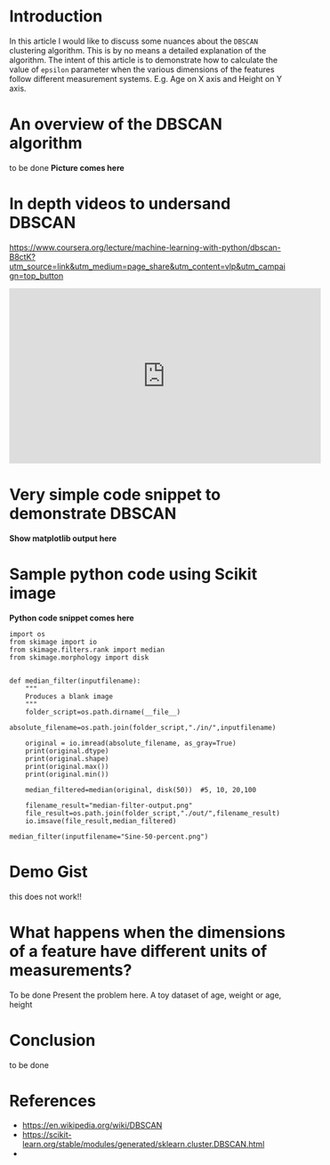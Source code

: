 # Introduction
In this article I would like to discuss some nuances about the `DBSCAN` clustering algorithm. This is by no means a detailed explanation of the algorithm. The intent of this article is to demonstrate how to calculate the value of `epsilon` parameter when the various dimensions of the features follow different measurement systems. E.g. Age on X axis and Height on Y axis.

# An overview of the DBSCAN algorithm
to be done
**Picture comes here**

# In depth videos to undersand DBSCAN
https://www.coursera.org/lecture/machine-learning-with-python/dbscan-B8ctK?utm_source=link&utm_medium=page_share&utm_content=vlp&utm_campaign=top_button

<iframe width="560" height="315" src="https://www.youtube.com/embed/5cOhL4B5waU" frameborder="0" allow="accelerometer; autoplay; clipboard-write; encrypted-media; gyroscope; picture-in-picture" allowfullscreen></iframe>


# Very simple code snippet to demonstrate DBSCAN
**Show matplotlib output here**

# Sample python code using Scikit image
**Python code snippet comes here**

```
import os
from skimage import io
from skimage.filters.rank import median
from skimage.morphology import disk


def median_filter(inputfilename):
    """
    Produces a blank image
    """
    folder_script=os.path.dirname(__file__)
    absolute_filename=os.path.join(folder_script,"./in/",inputfilename)

    original = io.imread(absolute_filename, as_gray=True)
    print(original.dtype)
    print(original.shape)
    print(original.max())
    print(original.min())
    
    median_filtered=median(original, disk(50))  #5, 10, 20,100

    filename_result="median-filter-output.png"
    file_result=os.path.join(folder_script,"./out/",filename_result)
    io.imsave(file_result,median_filtered)

median_filter(inputfilename="Sine-50-percent.png")

```

# Demo Gist
<script src="https://gist.github.com/sdg002/b825b141868e0dc33ec739e0b9a574f8.js"></script>
this does not work!!


# What happens when the dimensions of a feature have different units of measurements?
To be done
Present the problem here. A toy dataset of age, weight or age, height


# Conclusion
to be done


# References
- https://en.wikipedia.org/wiki/DBSCAN
- https://scikit-learn.org/stable/modules/generated/sklearn.cluster.DBSCAN.html
- 